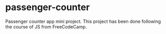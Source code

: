 # passenger-counter
Passenger counter app mini project. This project has been done following the course of JS from FreeCodeCamp. 
